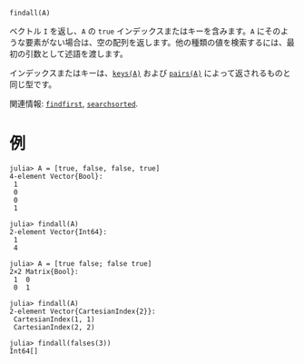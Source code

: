 ```
findall(A)
```

ベクトル `I` を返し、`A` の `true` インデックスまたはキーを含みます。`A` にそのような要素がない場合は、空の配列を返します。他の種類の値を検索するには、最初の引数として述語を渡します。

インデックスまたはキーは、[`keys(A)`](@ref) および [`pairs(A)`](@ref) によって返されるものと同じ型です。

関連情報: [`findfirst`](@ref), [`searchsorted`](@ref).

# 例

```jldoctest
julia> A = [true, false, false, true]
4-element Vector{Bool}:
 1
 0
 0
 1

julia> findall(A)
2-element Vector{Int64}:
 1
 4

julia> A = [true false; false true]
2×2 Matrix{Bool}:
 1  0
 0  1

julia> findall(A)
2-element Vector{CartesianIndex{2}}:
 CartesianIndex(1, 1)
 CartesianIndex(2, 2)

julia> findall(falses(3))
Int64[]
```
